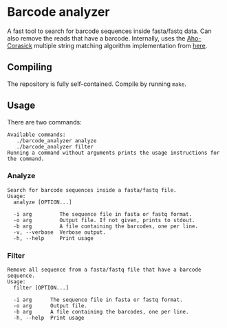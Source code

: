 # Barcode analyzer

A fast tool to search for barcode sequences inside fasta/fastq data. Can also remove the reads that have a barcode. Internally, uses the [Aho-Corasick](https://en.wikipedia.org/wiki/Aho%E2%80%93Corasick_algorithm) multiple string matching algorithm implementation from [here](https://github.com/cjgdev/aho_corasick).

## Compiling

The repository is fully self-contained. Compile by running `make`.

## Usage

There are two commands:

```
Available commands: 
   ./barcode_analyzer analyze
   ./barcode_analyzer filter
Running a command without arguments prints the usage instructions for the command.
```

### Analyze

```
Search for barcode sequences inside a fasta/fastq file.
Usage:
  analyze [OPTION...]

  -i arg         The sequence file in fasta or fastq format.
  -o arg         Output file. If not given, prints to stdout.
  -b arg         A file containing the barcodes, one per line.
  -v, --verbose  Verbose output.
  -h, --help     Print usage
```

### Filter

```
Remove all sequence from a fasta/fastq file that have a barcode sequence.
Usage:
  filter [OPTION...]

  -i arg      The sequence file in fasta or fastq format.
  -o arg      Output file.
  -b arg      A file containing the barcodes, one per line.
  -h, --help  Print usage
```

